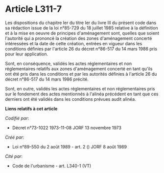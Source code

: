 # Article L311-7

Les dispositions du chapitre Ier du titre Ier du livre III du présent code dans sa rédaction issue de la loi n°85-729 du 18
juillet 1985 relative à la définition et à la mise en oeuvre de principes d'aménagement sont, quelles que soient l'autorité
qui a prononcé la création des zones d'aménagement concerté intéressées et la date de cette création, entrées en vigueur dans
les conditions définies par l'article 26 du décret n°86-517 du 14 mars 1986 pris pour leur application.

Sont, en conséquence, validés les actes réglementaires et non réglementaires relatifs aux zones d'aménagement concerté en
tant qu'ils ont été pris dans les conditions et par les autorités définies à l'article 26 du décret n°86-517 du 14 mars 1986
précité.

Sont, en outre, validés les actes réglementaires et non réglementaires pris sur le fondement des actes mentionnés à l'alinéa
précédent en tant que ces derniers ont été validés dans les conditions prévues audit alinéa.

**Liens relatifs à cet article**

_Codifié par_:

  - Décret n°73-1022 1973-11-08 JORF 13 novembre 1973

_Créé par_:

  - Loi n°89-550 du 2 août 1989 - art. 2 () JORF 8 août 1989

_Cité par_:

  - Code de l'urbanisme - art. L340-1 (VT)
